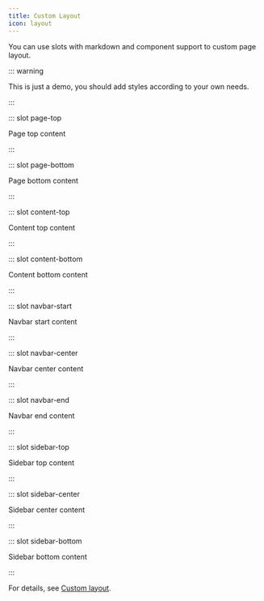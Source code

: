 ```yaml
---
title: Custom Layout
icon: layout
---
```


You can use slots with markdown and component support to custom page layout.

::: warning

This is just a demo, you should add styles according to your own needs.

<!-- markdownlint-disable MD033 -->

<style lang="sass">
@use '@mr-hope/vuepress-shared/styles/wrapper';

.content__navbar-start, .content__navbar-center, .content__navbar-end {
  display: inline-block;

  p {
    margin: 0;
    line-height: 2rem;
  }
}

.content__sidebar-top, .content__sidebar-center, .content__sidebar-bottom {
  text-align: center;
}

.content__page-top, .content__page-bottom, .content__content-top, .content__content-bottom {
  @include wrapper.wrapper;
  padding-top: 0;
  padding-bottom: 0;
  text-align: center;
}
</style>

<!-- markdownlint-enable MD033 -->

:::

::: slot page-top

Page top content

:::

::: slot page-bottom

Page bottom content

:::

::: slot content-top

Content top content

:::

::: slot content-bottom

Content bottom content

:::

::: slot navbar-start

Navbar start content

:::

::: slot navbar-center

Navbar center content

:::

::: slot navbar-end

Navbar end content

:::

::: slot sidebar-top

Sidebar top content

:::

::: slot sidebar-center

Sidebar center content

:::

::: slot sidebar-bottom

Sidebar bottom content

:::

For details, see [Custom layout](https://vuepress-theme-hope.github.io/guide/layout/custom/).
